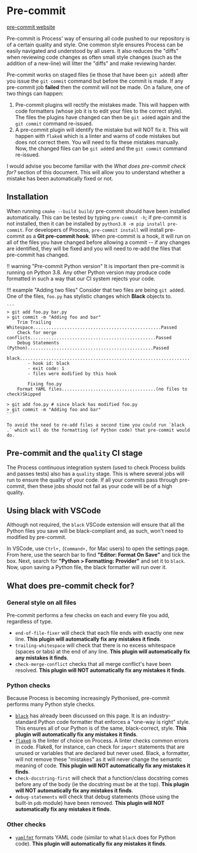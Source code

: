 # Pre-commit

[pre-commit website](https://pre-commit.com/#top_level-files)

Pre-commit is Process' way of ensuring all code pushed to our repository is of a certain quality and style. One common style ensures Process can be easily navigated and understood by all users. It also reduces the "diffs" when reviewing code changes as often small style changes (such as the addition of a new-line) will litter the "diffs" and make reviewing harder.

Pre-commit works on staged files (ie those that have been `git add`ed) after you issue the `git commit` command but before the commit is made. If any pre-commit job **failed** then the commit will not be made. On a failure, one of two things can happen:

1. Pre-commit plugins will rectify the mistakes made. This will happen with code formatters (whose job it is to edit your files to the correct style). The files the plugins have changed can then be `git add`ed again and the `git commit` command re-issued.
2. A pre-commit plugin will identify the mistake but will NOT fix it. This will happen with `flake8` which is a linter and warns of code mistakes but does not correct them. You will need to fix these mistakes manually. Now, the changed files can be `git add`ed and the `git commit` command re-issued.

I would advise you become familiar with the *What does pre-commit check for?* section of this document. This will allow you to understand whether a mistake has been automatically fixed or not.


## Installation
When running `cmake --build build/` pre-commit should have been installed automatically. This can be tested by typing `pre-commit -h`; if pre-commit is not installed, then it can be installed by `python3.8 -m pip install pre-commit`. For developers of Process, `pre-commit install` will install pre-commit as a **Git pre-commit hook**. When pre-commit is a hook, it will run on all of the files you have changed before allowing a commit -- if any changes are identified, they will be fixed and you will need to re-add the files that pre-commit has changed.

!! warning "Pre-commit Python version"
    It is important then pre-commit is running on Python 3.8. Any other Python version may produce code formatted in such a way that our CI system rejects your code.


!!! example "Adding two files"
    Consider that two files are being `git add`ed.
    One of the files, `foo.py` has stylistic changes which **Black** objects to.

    ```
    > git add foo.py bar.py
    > git commit -m "Adding foo and bar"
        Trim Trailing Whitespace.................................................Passed
        Check for merge conflicts................................................Passed
        Debug Statements (Python)................................................Passed
        black....................................................................Failed
            - hook id: black
            - exit code: 1
            - files were modified by this hook

            Fixing foo.py
        Format YAML files....................................(no files to check)Skipped

    > git add foo.py # since black has modified foo.py
    > git commit -m "Adding foo and bar"
    ```

    To avoid the need to re-add files a second time you could run `black .` which will do the formatting (of Python code) that pre-commit would do.


## Pre-commit and the `quality` CI stage
The Process continuous integration system (used to check Process builds and passes tests) also has a `quality` stage. This is where several jobs will run to ensure the quality of your code. If all your commits pass through pre-commit, then these jobs should not fail as your code will be of a high quality. 

## Using black with VSCode
Although not required, the `black` VSCode extension will ensure that all the Python files you save will be black-compliant and, as such, won't need to modified by pre-commit.

In VSCode, use `Ctrl+,` (`Command+,` for Mac users) to open the settings page. From here, use the search bar to find **"Editor: Format On Save"** and tick the box. Next, search for **"Python > Formatting: Provider"** and set it to `black`. Now, upon saving a Python file, the black formatter will run over it.

## What does pre-commit check for?
### General style on all files
Pre-commit performs a few checks on each and every file you add, regardless of type.

* `end-of-file-fixer` will check that each file ends with exactly one new line. **This plugin will automatically fix any mistakes it finds**.
* `trailing-whitespace` will check that there is no excess whitespace (spaces or tabs) at the end of any line. **This plugin will automatically fix any mistakes it finds**.
* `check-merge-conflict` checks that all merge conflict's have been resolved. **This plugin will NOT automatically fix any mistakes it finds**.

### Python checks
Because Process is becoming increasingly Pythonised, pre-commit performs many Python style checks.

* [`black`](https://black.readthedocs.io/en/stable/) has already been discussed on this page. It is an industry-standard Python code formatter that enforces a "one-way is right" style. This ensures all of our Python is of the same, black-correct, style. **This plugin will automatically fix any mistakes it finds**.
* [`flake8`](https://flake8.pycqa.org/en/latest/) is the linter of choice on Process. A linter checks common errors in code. Flake8, for instance, can check for `import` statements that are unused or variables that are declared but never used. Black, a formatter, will not remove these "mistakes" as it will never change the semantic meaning of code. **This plugin will NOT automatically fix any mistakes it finds**.
* `check-docstring-first` will check that a function/class docstring comes before any of the body (ie the docstring must be at the top). **This plugin will NOT automatically fix any mistakes it finds**.
* `debug-statements` will check that debug statements (those using the built-in `pdb` module) have been removed. **This plugin will NOT automatically fix any mistakes it finds**.

### Other checks
* [`yamlfmt`](https://github.com/jumanjihouse/pre-commit-hook-yamlfmt) formats YAML code (similar to what `black` does for Python code). **This plugin will automatically fix any mistakes it finds**.
